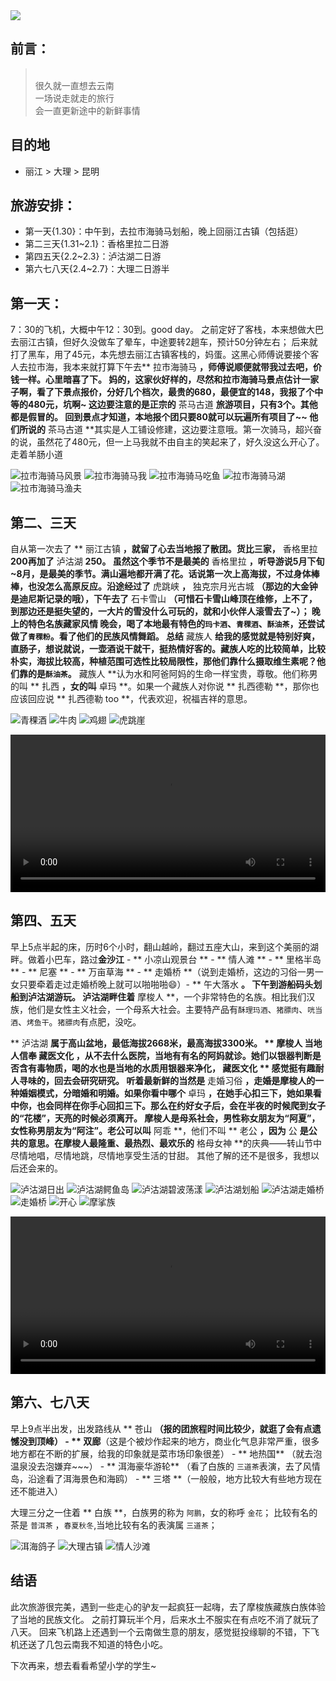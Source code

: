 <img class="full-image" src="https://ohv0hyr4v.qnssl.com/banner-yun.jpg" />

## 前言：
<blockquote class="blockquote-center"><br>很久就一直想去云南<br>一场说走就走的旅行<br>会一直更新途中的新鲜事情<br></blockquote>


## 目的地
* 丽江 > 大理 > 昆明

## 旅游安排：
- 第一天{1.30}：中午到，去拉市海骑马划船，晚上回丽江古镇（包括逛）
- 第二三天{1.31~2.1}：香格里拉二日游
- 第四五天{2.2~2.3}：泸沽湖二日游
- 第六七八天{2.4~2.7}：大理二日游半


<!-- more -->

## 第一天：
7：30的飞机，大概中午12：30到。good day。
之前定好了客栈，本来想做大巴去丽江古镇，但好久没做车了晕车，中途要转2趟车，预计50分钟左右；
后来就打了黑车，用了45元，本先想去丽江古镇客栈的，妈蛋。这黑心师傅说要接个客人去拉市海，我本来就打算下午去** 拉市海骑马 **，师傅说顺便就带我过去吧，价钱一样。心里暗喜了下。
妈的，这家伙好样的，尽然和拉市海骑马景点估计一家子啊，看了下景点报价，分好几个档次，最贵的680，最便宜的148，我报了个中等的480元，坑啊~
这边要注意的是正宗的** 茶马古道 **旅游项目，只有3个。其他都是假冒的。
回到景点才知道，本地报个团只要80就可以玩遍所有项目了~~
他们所说的** 茶马古道 **其实是人工铺设修建，这边要注意哦。第一次骑马，超兴奋的说，虽然花了480元，但一上马我就不由自主的笑起来了，好久没这么开心了。走着羊肠小道

![拉市海骑马风景](https://ohv0hyr4v.qnssl.com/IMG_0608.JPG)
![拉市海骑马我](https://ohv0hyr4v.qnssl.com/IMG_0607.JPG)
![拉市海骑马吃鱼](https://ohv0hyr4v.qnssl.com/IMG_0610.JPG)
![拉市海骑马湖](https://ohv0hyr4v.qnssl.com/IMG_0609.JPG)
![拉市海骑马渔夫](https://ohv0hyr4v.qnssl.com/IMG_0611.JPG)





## 第二、三天
自从第一次去了 ** 丽江古镇 **，就留了心去当地报了散团。货比三家，** 香格里拉 **200再加了** 泸沽湖 **250。
虽然这个季节不是最美的** 香格里拉 **，听导游说5月下旬~8月，是最美的季节。满山遍地都开满了花。话说第一次上高海拔，不过身体棒棒，也没怎么高原反应。沿途经过了** 虎跳峡 **，** 独克宗月光古城 **（那边的大金钟是迪尼斯记录的哦），下午去了** 石卡雪山 **（可惜石卡雪山峰顶在维修，上不了，到那边还是挺失望的，一大片的雪没什么可玩的，就和小伙伴人滚雪去了~）；
晚上的特色名族藏家风情 晚会，喝了本地最有特色的`玛卡酒`、`青稞酒`、`酥油茶`，还尝试做了`青稞粉`。看了他们的民族风情舞蹈。
总结** 藏族人 **给我的感觉就是特别好爽，直肠子，想说就说，一壶酒说干就干，挺热情好客的。藏族人吃的比较简单，比较朴实，海拔比较高，种植范围可选性比较局限性，那他们靠什么摄取维生素呢？他们靠的是`酥油茶`。** 藏族人 **认为水和阿爸阿妈的生命一样宝贵，尊敬。他们称男的叫 ** 扎西 **，女的叫** 卓玛 **。如果一个藏族人对你说 ** 扎西德勒 **，那你也应该回应说 ** 扎西德勒 too **，代表欢迎，祝福吉祥的意思。

![青稞酒](https://ohv0hyr4v.qnssl.com/IMG_0034.JPG)
![牛肉](https://ohv0hyr4v.qnssl.com/IMG_0033.JPG)
![鸡翅](https://ohv0hyr4v.qnssl.com/IMG_0030.JPG)
![虎跳崖](https://ohv0hyr4v.qnssl.com/IMG_0024.JPG)


<video src="https://ohv0hyr4v.qnssl.com/y1.mp4" width="100%"  controls="controls"></video>



## 第四、五天
早上5点半起的床，历时6个小时，翻山越岭，翻过五座大山，来到这个美丽的湖畔。做着小巴车，路过**金沙江** - ** 小凉山观景台 ** - ** 情人滩 ** - ** 里格半岛 ** - ** 尼塞 ** - ** 万亩草海 ** - ** 走婚桥 **（说到走婚桥，这边的习俗一男一女只要牵着走过走婚桥晚上就可以啪啪啪😄）- ** 午大落水 **。
下午到游船码头划船到泸沽湖游玩。
泸沽湖畔住着** 摩梭人 **，一个非常特色的名族。相比我们汉族，他们是女性主义社会，一个母系大社会。主要特产品有`酥理玛酒`、`猪膘肉`、`咣当酒`、`烤鱼干`。`猪膘肉`有点肥，没吃。

** 泸沽湖 **属于高山盆地，最低海拔2668米，最高海拔3300米。
** 摩梭人 **当地人信奉** 藏医文化 **，从不去什么医院，当地有有名的阿妈就诊。她们以银器判断是否含有毒物质，喝的水也是当地的水质用银器来净化，** 藏医文化 ** 感觉挺有趣耐人寻味的，回去会研究研究。
听着最新鲜的当然是** 走婚习俗 **，走婚是摩梭人的一种婚姻模式，分暗婚和明婚。如果你看中哪个** 卓玛 **，在她手心扣三下，她如果看中你，也会同样在你手心回扣三下。那么在约好女子后，会在半夜的时候爬到女子的“花楼”，天亮的时候必须离开。
摩梭人是母系社会，男性称女朋友为“阿夏”，女性称男朋友为“阿注”。老公可以叫** 阿乖 **，他们不叫 ** 老公 **，因为** 公 **是公共的意思。在摩梭人最隆重、最热烈、最欢乐的** 格母女神 **的庆典——转山节中尽情地唱，尽情地跳，尽情地享受生活的甘甜。
其他了解的还不是很多，我想以后还会来的。


![泸沽湖日出](https://ohv0hyr4v.qnssl.com/IMG_0600.JPG)
![泸沽湖鳄鱼岛](https://ohv0hyr4v.qnssl.com/IMG_0601.JPG)
![泸沽湖碧波荡漾](https://ohv0hyr4v.qnssl.com/IMG_0605.JPG)
![泸沽湖划船](https://ohv0hyr4v.qnssl.com/IMG_0604.JPG)
![泸沽湖走婚桥](https://ohv0hyr4v.qnssl.com/IMG_0606.JPG)
![走婚桥](https://ohv0hyr4v.qnssl.com/IMG_0016.JPG)
![开心](https://ohv0hyr4v.qnssl.com/IMG_0017.JPG)
![摩挲族](https://ohv0hyr4v.qnssl.com/IMG_0035.JPG)


<video src="https://ohv0hyr4v.qnssl.com/y2.mp4" width="100%" controls="controls"></video>




## 第六、七八天
早上9点半出发，出发路线从 ** 苍山 **（报的团旅程时间比较少，就逛了会有点遗憾没到顶峰） - ** 双廊**（这是个被炒作起来的地方，商业化气息非常严重，很多地方都在不断的扩展，给我的印象就是菜市场印象很差）  - ** 地热国** （就去泡温泉没去泡嫌弃~~~） - ** 洱海豪华游轮** （看了白族的 ` 三道茶 `表演，去了风情岛，沿途看了洱海景色和海鸥） - ** 三塔 **（一般般，地方比较大有些地方现在还不能进入）

大理三分之一住着 ** 白族 **，白族男的称为 ` 阿鹏 `，女的称呼 ` 金花 `；
比较有名的茶是 ` 普洱茶 ` ，` 春夏秋冬 `,当地比较有名的表演属 ` 三道茶 `；

![洱海鸽子](https://ohv0hyr4v.qnssl.com/IMG_0597.JPG)
![大理古镇](https://ohv0hyr4v.qnssl.com/IMG_0598.JPG)
![情人沙滩](https://ohv0hyr4v.qnssl.com/IMG_0599.JPG)



## 结语
此次旅游很完美，遇到一些走心的驴友一起疯狂一起嗨，去了摩梭族藏族白族体验了当地的民族文化。 之前打算玩半个月，后来水土不服实在有点吃不消了就玩了八天。
回来飞机路上还遇到一个云南做生意的朋友，感觉挺投缘聊的不错，下飞机还送了几包云南我不知道的特色小吃。

下次再来，想去看看希望小学的学生~








